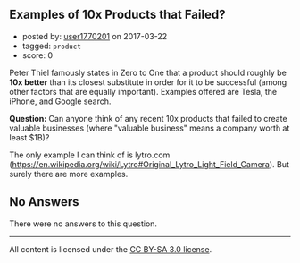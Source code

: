 ## Examples of 10x Products that Failed?

- posted by: [user1770201](https://stackexchange.com/users/1971387/user1770201) on 2017-03-22
- tagged: `product`
- score: 0

<p>Peter Thiel famously states in Zero to One that a product should roughly be <strong>10x better</strong> than its closest substitute in order for it to be successful (among other factors that are equally important). Examples offered are Tesla, the iPhone, and Google search.</p>

<p><strong>Question:</strong> Can anyone think of any recent 10x products that failed to create valuable businesses (where "valuable business" means a company worth at least $1B)? </p>

<p>The only example I can think of is lytro.com (<a href="https://en.wikipedia.org/wiki/Lytro#Original_Lytro_Light_Field_Camera" rel="nofollow noreferrer">https://en.wikipedia.org/wiki/Lytro#Original_Lytro_Light_Field_Camera</a>). But surely there are more examples.</p>


## No Answers

There were no answers to this question.


---

All content is licensed under the [CC BY-SA 3.0 license](https://creativecommons.org/licenses/by-sa/3.0/).
